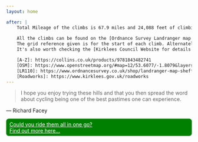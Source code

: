 ```yaml
---
layout: home

after: |
    Total Mileage of the climbs is 67.9 miles and 24,088 feet of climbing. 
    
    All the climbs can be found on the [Ordnance Survey Landranger map 110 (Sheffield and Huddersfield area)][LR110] or [Huddersfield A to Z][A-Z] street atlas. 
    The grid reference given is for the start of each climb. Alternately use [OpenStreetMap][OSM].
    It's also worth checking the [Kirklees Council Website for details of any roadworks][Roadworks].

    [A-Z]: https://collins.co.uk/products/9781843482741
    [OSM]: https://www.openstreetmap.org/#map=12/53.6077/-1.8079&layers=T
    [LR110]: https://www.ordnancesurvey.co.uk/shop/landranger-map-sheffield-huddersfield.html
    [Roadworks]: https://www.kirklees.gov.uk/roadworks
---
```


> I hope you enjoy trying these hills and that you then spread the word about cycling being one of the best pastimes one can experience.

&mdash; Richard Facey

<a href="./2024-challenge" style="
    padding: 0.3em 0.5em;    
    display: block;
    border: 2px solid green;
    border-radius: 0.5em;
    background-color: green;
    color: white;
    font-size: 1em;
">Could you ride them all in one go?  
Find out more here...
 </a>